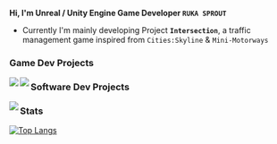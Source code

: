 **Hi, I'm Unreal / Unity Engine Game Developer `RUKA SPROUT`**

- Currently I'm mainly developing Project **`Intersection`**, a traffic management game inspired from `Cities:Skyline` & `Mini-Motorways`

### Game Dev Projects

<a href="https://github.com/lutca1320/Intersection">
  <img align="left" src="https://github-readme-stats.vercel.app/api/pin/?username=lutca1320&repo=Intersection" />
</a>
<a href="https://github.com/lutca1320/Together">
  <img align="left" src="https://github-readme-stats.vercel.app/api/pin/?username=lutca1320&repo=Together" />
</a>


### Software Dev Projects

<a href="https://github.com/lutca1320/ReadMe">
  <img align="left" src="https://github-readme-stats.vercel.app/api/pin/?username=lutca1320&repo=ReadMe" />
</a>

### Stats

[![Top Langs](https://github-readme-stats.vercel.app/api/top-langs/?username=lutca1320&hide=html,Python)](https://github.com/anuraghazra/github-readme-stats)
